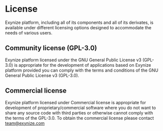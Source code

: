# License

Exynize platform, including all of its components and all of its derivates, is available under different licensing
options designed to accommodate the needs of various users.

## Community license (GPL-3.0)

Exynize platform licensed under the GNU General Public License v3 (GPL-3.0) is appropriate for the development
of applications based on Exynize platform provided you can comply with the terms and conditions
of the GNU General Public License v3 (GPL-3.0).

## Commercial license

Exynize platform licensed under Commercial license is appropriate for development of proprietary/commercial
software where you do not want to share any source code with third parties or otherwise cannot comply with the terms
of the GPL-3.0.
To obtain the commercial license please contact team@exynize.com
